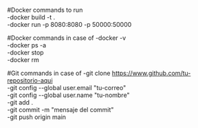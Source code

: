 #Docker commands to run <br>
-docker build -t <containerName> . <br>
-docker run -p 8080:8080 -p 50000:50000 <containerName> <br>

#Docker commands in case of
-docker -v <br>
-docker ps -a <br>
-docker stop <containerId> <br>
-docker rm <containerId> <br>

#Git commands in case of
-git clone https://www.github.com/tu-repositorio-aqui <br>
-git config --global user.email "tu-correo" <br>
-git config --global user.name "tu-nombre" <br>
-git add . <br>
-git commit -m "mensaje del commit" <br>
-git push origin main <br>
